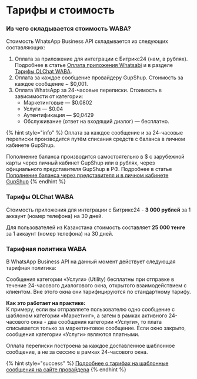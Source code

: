 # Тарифы и стоимость

### Из чего складывается стоимость WABA?

Стоимость WhatsApp Business API складывается из следующих составляющих:

1. Оплата за приложение для интеграции с Битрикс24 (нам, в рублях). Подробнее в статье [Оплата приложения Whatsabi](https://waba.docs.olchat.io/tarify-prilozheniya/oplata-prilozheniya-whatsabi) и в разделе [Тарифы OLChat WABA](./#tarify-olchat-waba).
2. Оплата за каждое сообщение провайдеру GupShup. Стоимость за каждое сообщение \~ $0,001.
3. Оплата WhatsApp за 24-часовые переписки. Стоимость в зависимости от категории:
   * Маркетинговые — $0.0802
   * Услуги — $0.04
   * Аутентификация — $0,0429
   * Обслуживание (ответ на входящий диалог) — бесплатно.

{% hint style="info" %}
Оплата за каждое сообщение и за 24-часовые переписки производится путём списания средств с баланса в личном кабинете GupShup.

Пополнение баланса производится самостоятельно в $ с зарубежной карты через личный кабинет GupShup или в рублях, через официального представителя GupShup в РФ. Подробнее в статье [Пополнение баланса через представителя и в личном кабинете GupShup](https://waba.docs.olchat.io/tarify-prilozheniya/popolnenie-balansa-cherez-predstavitelya-i-v-lichnom-kabinete-gupshup)
{% endhint %}

### **Тарифы OLChat WABA**

Стоимость приложения для интеграции с Битрикс24 - **3 000 рублей** за 1 аккаунт (номер телефона) на 30 дней.

Для пользователей из Казахстана стоимость составляет **25 000 тенге** за 1 аккаунт (номер телефона) на 30 дней.

### Тарифная политика WABA

В WhatsApp Business API на данный момент действует следующая тарифная политика:

Сообщения категории «Услуги» (Utility) бесплатны при отправке в течение 24-часового диалогового окна, открытого взаимодействием с клиентом. Вне этого окна они тарифицируются по стандартному тарифу.

**Как это работает на практике:**\
К примеру, если вы отправляете пользователю одно сообщение с шаблоном категории «Маркетинг», а затем в рамках активного 24-часового окна - два сообщения категории «Услуги», то плата списывается только за маркетинговое сообщение. Если окно закрыто, сообщения категории «Услуги» являются платными.

Оплата переписки построена за каждое доставленное шаблонное сообщение, а не за сессию в рамках 24-часового окна.

{% hint style="success" %}
[Подробнее о тарифах на шаблонные сообщения на сайте провайдера](https://developers.facebook.com/docs/whatsapp/pricing/updates-to-pricing/?translation\&amp;locale)
{% endhint %}

